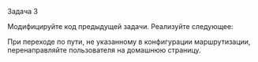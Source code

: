 Задача 3

Модифицируйте код предыдущей задачи. Реализуйте следующее:

При переходе по пути, не указанному в конфигурации маршрутизации, перенаправляйте пользователя на домашнюю страницу.